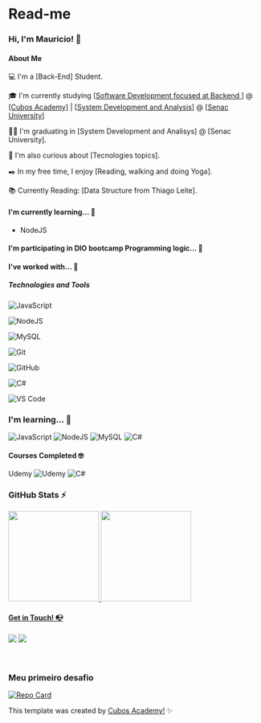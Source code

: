 
# Read-me

### Hi, I'm Mauricio! 👋

#### About Me
💻 I'm a [Back-End] Student.

🎓 I'm currently studying  [[Software Development focused at Backend ](https://cubos.academy/cursos/desenvolvimento-de-software-v2) ] @ [[Cubos Academy](https://cubos.academy/)] | [[System Development and Analysis](http://www.systemsdev.com/)] @  [[Senac University](https://www.sp.senac.br/jsp/webcas/default.jsp?newsID=a21634.htm&testeira=722&unit=CAS,CAJ,CAP&sub=)]

👩‍💻 I'm  graduating  in [System Development and Analisys] @ [Senac University].

🔎 I'm also curious about [Tecnologies topics].

✒️ In my free time, I enjoy [Reading, walking and doing Yoga].

📚 Currently Reading: [Data Structure from Thiago Leite].



#### I'm currently learning... 🧩

- NodeJS


#### I'm participating in DIO bootcamp Programming logic...  🤖


#### I've worked with... 🔧


##### Technologies and Tools



![JavaScript](https://img.shields.io/badge/javascript-%23323330.svg?style=for-the-badge&logo=javascript&logoColor=%23F7DF1E)

![NodeJS](https://img.shields.io/badge/node.js-6DA55F?style=for-the-badge&logo=node.js&logoColor=white)

![MySQL](https://img.shields.io/badge/mysql-%2300f.svg?style=for-the-badge&logo=mysql&logoColor=white)

![Git](https://img.shields.io/badge/git-%23F05033.svg?style=for-the-badge&logo=git&logoColor=white)

![GitHub](https://img.shields.io/badge/github-%23121011.svg?style=for-the-badge&logo=github&logoColor=white)

![C#](https://img.shields.io/badge/c%23-%23239120.svg?style=for-the-badge&logo=c-sharp&logoColor=white)

![VS Code](https://img.shields.io/badge/VS%20Code-0078d7.svg?style=for-the-badge&logo=visual-studio-code&logoColor=white)



### I'm learning... 🧩


![JavaScript](https://img.shields.io/badge/javascript-%23323330.svg?style=for-the-badge&logo=javascript&logoColor=%23F7DF1E)
![NodeJS](https://img.shields.io/badge/node.js-6DA55F?style=for-the-badge&logo=node.js&logoColor=white)
![MySQL](https://img.shields.io/badge/mysql-%2300f.svg?style=for-the-badge&logo=mysql&logoColor=white)
![C#](https://img.shields.io/badge/c%23-%23239120.svg?style=for-the-badge&logo=c-sharp&logoColor=white)




#### Courses Completed 🤓



Udemy	![Udemy](https://img.shields.io/badge/Udemy-A435F0?style=for-the-badge&logo=Udemy&logoColor=white)
![C#](https://img.shields.io/badge/c%23-%23239120.svg?style=for-the-badge&logo=c-sharp&logoColor=white)



### GitHub Stats ⚡
<div>
<a href="https://github.com/devxxx-dias">
<img height="180em" src="https://github-readme-stats.vercel.app/api/top-langs/?username=devxxx-dias&layout=compact&langs_count=7&theme=dracula"/>
<img height="180em" src="https://github-readme-stats.vercel.app/api?username=devxxx-dias&show_icons=true&theme=dracula&include_all_commits=true&count_private=true"/>
</div>

#### Get in Touch! 📭
<div>
<a href="https://www.linkedin.com/in/diasmauricio" target="_blank"><img src="https://img.shields.io/badge/-LinkedIn-%230077B5?style=for-the-badge&logo=linkedin&logoColor=white" target="_blank"></a>  
<a href="https://instagram.com/mauriciondias" target="_blank"><img src="https://img.shields.io/badge/-Instagram-%23E4405F?style=for-the-badge&logo=instagram&logoColor=white" target="_blank"></a> 
</div>
<br>
<br>

### Meu primeiro desafio
[![Repo Card](https://github-readme-stats.vercel.app/api/pin/?username=devxxx-dias&repo=API-Biblioteca&bg_color=000&border_color=30A3DC&show_icons=true&icon_color=30A3DC&title_color=E94D5F&text_color=FFF)](https://github.com/devxxx-dias/API-Biblioteca)



This template was created by <a href="https://cubos.academy/" target="_blank">Cubos Academy!</a> ✨